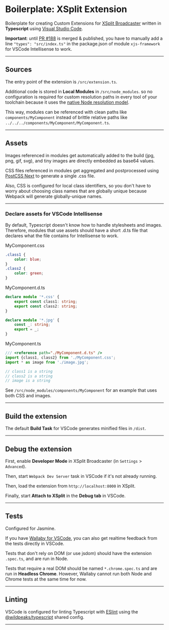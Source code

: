 # Boilerplate: XSplit Extension

Boilerplate for creating Custom Extensions for [XSplit Broadcaster](https://www.xsplit.com/#broadcaster)
written in **Typescript** using [Visual Studio Code](https://code.visualstudio.com).

**Important**: until [PR #188](https://github.com/xjsframework/xjs/pull/188) is merged & published,
you have to manually add a line `"types": "src/index.ts"` in the package.json
of module `xjs-framework` for VSCode Intellisense to work.


-------------------------------------------------------------------------------

## Sources

The entry point of the extension is `/src/extension.ts`.

Additional code is stored in **Local Modules** in `/src/node_modules`.
so no configuration is required for custom resolution paths in every tool of your toolchain
because it uses the [native Node resolution model](https://nodejs.org/api/modules.html#modules_all_together).

This way, modules can be referenced with clean paths like `components/MyComponent`
instead of brittle relative paths like `../../../components/MyComponent/MyComponent.ts`.


-------------------------------------------------------------------------------

## Assets

Images referenced in modules get automatically added to the build (jpg, png, gif, svg),
and tiny images are directly embedded as base64 values.

CSS files referenced in modules get aggregated and postprocessed
using [PostCSS Next](http://cssnext.io) to generate a single .css file.

Also, CSS is configured for local class identifiers, so you don't have to worry about choosing class names
that are globally unique because Webpack will generate globally-unique names.


---
### Declare assets for VSCode Intellisense

By default, Typescript doesn't know how to handle stylesheets and images.
Therefore, modules that use assets should have a short .d.ts file that declares what the file contains for Intellisense to work.

MyComponent.css
````css
.class1 {
	color: blue;
}
.class2 {
	color: green;
}
````

MyComponent.d.ts
````ts
declare module '*.css' {
	export const class1: string;
	export const class2: string;
}

declare module '*.jpg' {
	const _: string;
	export = _;
}
````

MyComponent.ts
````ts
/// <reference path="./MyComponent.d.ts" />
import {class1, class2} from './MyComponent.css';
import * as image from './image.jpg';

// class1 is a string
// class2 is a string
// image is a string
````

See `/src/node_modules/components/MyComponent` for an example that uses both CSS and images.


-------------------------------------------------------------------------------

## Build the extension

The default **Build Task** for VSCode generates minified files in `/dist`.


-------------------------------------------------------------------------------

## Debug the extension

First, enable **Developer Mode** in XSplit Broadcaster (in `Settings` > `Advanced`).

Then, start `Webpack Dev Server` task in VSCode if it's not already running.

Then, load the extension from `http://localhost:8000` in XSplit.

Finally, start **Attach to XSplit** in the **Debug tab** in VSCode.


-------------------------------------------------------------------------------

## Tests

Configured for Jasmine.

If you have [Wallaby for VSCode](https://wallabyjs.com),
you can also get realtime feedback from the tests directly in VSCode.

Tests that don't rely on DOM (or use jsdom) should have the extension `.spec.ts`, and are run in Node.

Tests that require a real DOM should be named `*.chrome.spec.ts` and are run in **Headless Chrome**.
However, Wallaby cannot run both Node and Chrome tests at the same time for now.


-------------------------------------------------------------------------------

## Linting

VSCode is configured for linting Typescript with [ESlint](https://eslint.org) using the
[@wildpeaks/typescript](https://www.npmjs.com/package/@wildpeaks/eslint-config-typescript) shared config.


-------------------------------------------------------------------------------


